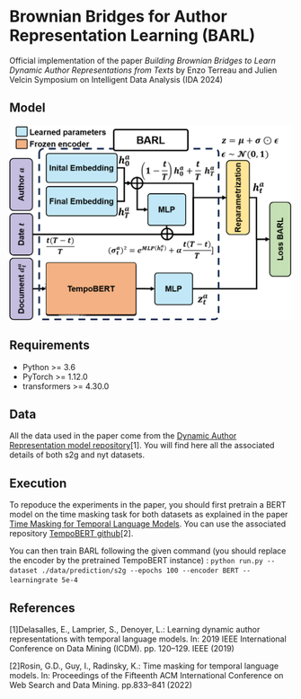 # Brownian Bridges for Author Representation Learning (BARL)

Official implementation of the paper *Building Brownian Bridges to Learn Dynamic Author Representations from Texts* by Enzo Terreau and Julien Velcin
Symposium on Intelligent Data Analysis (IDA 2024)

## Model

![Schema of our model BARL](image/BARL_schema.png)

## Requirements

- Python >= 3.6
- PyTorch >= 1.12.0
- transformers >= 4.30.0

## Data

All the data used in the paper come from the [Dynamic Author Representation model repository](https://github.com/edouardelasalles/dar)\[1\]. You will find here all the associated details of both s2g and nyt datasets.

## Execution 

To repoduce the experiments in the paper, you should first pretrain a BERT model on the time masking task for both datasets as explained in the paper [Time Masking for Temporal Language Models](https://arxiv.org/abs/2110.06366). You can use the associated repository [TempoBERT github](https://github.com/guyrosin/tempobert)\[2\].

You can then train BARL following the given command (you should replace the encoder by the pretrained TempoBERT instance) : 
`python run.py --dataset ./data/prediction/s2g --epochs 100 --encoder BERT --learningrate 5e-4`

## References
 \[1\]Delasalles, E., Lamprier, S., Denoyer, L.: Learning dynamic author representations with temporal language models. In: 2019 IEEE International Conference on Data Mining (ICDM). pp. 120–129. IEEE (2019)

 \[2\]Rosin, G.D., Guy, I., Radinsky, K.: Time masking for temporal language models. In: Proceedings of the Fifteenth ACM International Conference on Web Search and Data Mining. pp.833–841 (2022)
